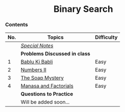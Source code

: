 <h1 align="center">
    Binary Search
 </h1>

 ### Contents  
 
| No. | Topics | Difficulty|
| --- | --------- |--|
|    | [*Special Notes*](#special-notes-) |
|    | **Problems Discussed in class** |
|1   | [Bablu Ki Babli](https://www.hackerearth.com/practice/algorithms/searching/binary-search/practice-problems/algorithm/bablu-ki-babli-51f74021/) | Easy|
|2   | [Numbers II](https://www.hackerearth.com/practice/algorithms/searching/binary-search/practice-problems/algorithm/hp-and-numbers-ii-0115b16e/) | Easy|
|3   | [The Soap Mystery](https://www.hackerearth.com/practice/algorithms/searching/binary-search/practice-problems/algorithm/the-soap-mystery/description/) | Easy|
|4   | [Manasa and Factorials](https://www.hackerrank.com/challenges/manasa-and-factorials/problem) | Easy|
|    | **Questions to Practice** | 
|   |Will be added soon... |
